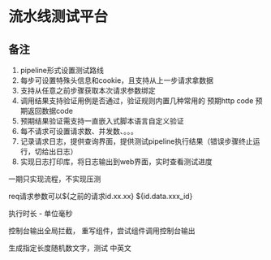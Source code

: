 # 流水线测试平台

## 备注
1. pipeline形式设置测试路线
2. 每步可设置特殊头信息和cookie，且支持从上一步请求拿数据
3. 支持从任意之前步骤获取本次请求参数绑定
4. 调用结果支持验证用例是否通过，验证规则内置几种常用的 预期http code 预期返回数据code
5. 预期结果验证需支持一直嵌入式脚本语言自定义验证
6. 每不请求可设置请求数、并发数、。。。
7. 记录请求日志，提供查询界面，提供测试pipeline执行结果（错误步骤终止运行，切给出日志）
8. 实现日志打印库，将日志输出到web界面，实时查看测试进度

一期只实现流程，不实现压测

req请求参数可以${之前的请求id.xx.xx}
${id.data.xxx_id}

执行时长 - 单位毫秒

控制台输出全局拦截， 重写组件，尝试组件调用控制台输出

生成指定长度随机数文字，测试  中英文
